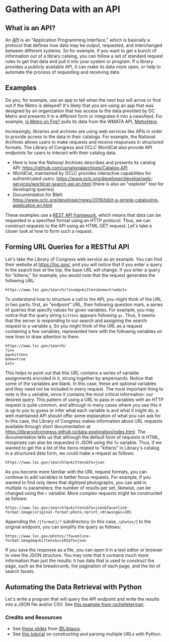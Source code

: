 # Gathering Data with an API

## What is an API?

An [API](https://en.wikipedia.org/wiki/Application_programming_interface) is an "Application Programming Interface," which is basically a protocol that defines how data may be output, requested, and interchanged between different systems. So for example, if you want to get a bunch of information out of a library catalog, you can follow a set of standard request rules to get that data and pull it into your system or program. If a library provides a publicly available API, it can make its data more open, or help to automate the process of requesting and receiving data.

## Examples

Do you, for example, use an app to tell when the next bus will arrive or find out if the Metro is delayed? It's likely that you are using an app that was designed by an organization that has access to the data provided by DC Metro and presents it in a different form or integrates it into a newsfeed. For example, [Is Metro on Fire?](https://ismetroonfire.com/) pulls its data from the WMATA API, [MetroHero](https://dcmetrohero.com/apis).

Increasingly, libraries and archives are using web services like APIs in order to provide access to the data in their catalogs. For example, the National Archives allows users to make requests and receive responses in structured formats. The Library of Congress and OCLC WorldCat also provide API endpoints for users to interact with their catalog data.

* Here is how the National Archives describes and presents its catalog API: https://github.com/usnationalarchives/Catalog-API
* WorldCat, maintained by OCLC provides interactive capabilities for authenticated users: https://www.oclc.org/developer/develop/web-services/worldcat-search-api.en.html (there is also an "explorer" tool for developing queries)
* Documentation for BibIt: https://www.oclc.org/developer/news/2016/bibit-a-simple-cataloging-application.en.html

These examples use a [REST API framework](https://en.wikipedia.org/wiki/Representational_state_transfer), which means that data can be requested in a specified format using an HTTP protocol. Thus, we can construct requests to the API using an HTML GET request. Let's take a closer look at how to form such a request.

## Forming URL Queries for a RESTful API

Let's take the Library of Congress web service as an example. You can find their website at https://loc.gov/, and you will notice that if you enter a query in the search box at the top, the base URL will change. If you enter a query for "kittens," for example, you would note that the request generates the following URL:

```http
https://www.loc.gov/search/?in=&q=kittens&new=true&st=
```

To understand how to structure a call to the API, you might think of the URL in two parts: first, an "endpoint" URL, then following question mark, a series of queries that specify values for given variables. For example, you may notice that the query string `kittens` appears following `q=`. Thus, it seems that the server is responding to our search and assigning the search request to a variable `q`. So you might think of the URL as a request containing a few variables, represented here with the following variables on new lines to draw attention to them:

```http
https://www.loc.gov/search/
?in=
&q=kittens
&new=true
&st=
```

This helps to point out that this URL contains a series of variable assignments encoded in it, strung together by ampersands. Notice that some of the variables are blank. In this case, these are optional variables and they need not be included in every request. The most important thing to note is the `q` variable, since it contains the most critical information: our desired query. This pattern of using a URL to pass in variables with an HTTP request is quite common, and although in many cases where you see this it is up to you to guess or infer what each variable is and what it might do, a well-maintained API should offer some explanation of what you can ask for. In this case, the Library of Congress makes information about URL requests available through short documentation at
https://libraryofcongress.github.io/data-exploration/index.html. The documentation tells us that although the default form of requests is HTML, resopnses can also be requested in JSON using the `fo` variable. Thus, if we wanted to get the a list of the items related to "kittens" in Library's catalog in a structured data form, we could make a request as follows:

```http
https://www.loc.gov/search?q=kittens&fo=json
```

As you become more familiar with the URL request formats, you can continue to add variables to better focus requests. For example, if you wanted to find only items that digitized photographs, you can add in multiple `fa` parameters; the number of results per set, likewise, can be changed using the `c` variable. More complex requests might be constructed as follows:

```http
https://www.loc.gov/search?q=kittens&fo=json&fa=online-format:image|original-format:photo,+print,+drawing&c=101
```

Appending the `/{format}/?` subdirectory (in this case, `/photos/`) to the original endpoint, you can simplify the query as follows:

```http
https://www.loc.gov/photos/?fa=online-format:image&q=kittens&c=101&fo=json
```

If you save the response as a file, you can open it in a text editor or browser to view the JSON structure. You may note that it contains much more information than just the results: it has data that is used to construct the page, such as the breadcrumb, the pagination of each page, and the list of search facets.

## Automating the Data Retrieval with Python  

Let's write a program that will query the API endpoint and write the results into a JSON file and/or CSV. See [this example from rochelleterman](https://github.com/rochelleterman/scrape-interwebz/blob/master/1_APIs/3_api_workbook.ipynb).

### Credits and Resources

* See [these slides](https://osf.io/csbrz/) from [@Liblaura](https://twitter.com/liblaura).
* See [this tutorial](https://programminghistorian.org/lessons/downloading-multiple-records-using-query-strings) on constructing and parsing multiple URLs with Python.
